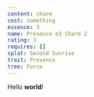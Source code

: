 ```yaml
---
content: charm
cost: something
essence: 3
name: Presence e3 Charm 2
rating: 3
requires: []
splat: Second Sunrise
trait: Presence
tree: Force
---
```


Hello **world**!
